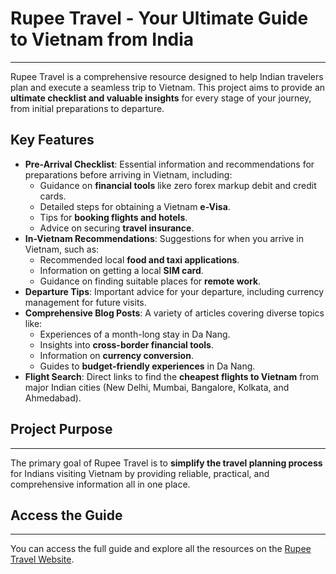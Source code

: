 # Rupee Travel - Your Ultimate Guide to Vietnam from India

---

Rupee Travel is a comprehensive resource designed to help Indian travelers plan and execute a seamless trip to Vietnam. This project aims to provide an **ultimate checklist and valuable insights** for every stage of your journey, from initial preparations to departure.

## Key Features

* **Pre-Arrival Checklist**: Essential information and recommendations for preparations before arriving in Vietnam, including:
    * Guidance on **financial tools** like zero forex markup debit and credit cards.
    * Detailed steps for obtaining a Vietnam **e-Visa**.
    * Tips for **booking flights and hotels**.
    * Advice on securing **travel insurance**.
* **In-Vietnam Recommendations**: Suggestions for when you arrive in Vietnam, such as:
    * Recommended local **food and taxi applications**.
    * Information on getting a local **SIM card**.
    * Guidance on finding suitable places for **remote work**.
* **Departure Tips**: Important advice for your departure, including currency management for future visits.
* **Comprehensive Blog Posts**: A variety of articles covering diverse topics like:
    * Experiences of a month-long stay in Da Nang.
    * Insights into **cross-border financial tools**.
    * Information on **currency conversion**.
    * Guides to **budget-friendly experiences** in Da Nang.
* **Flight Search**: Direct links to find the **cheapest flights to Vietnam** from major Indian cities (New Delhi, Mumbai, Bangalore, Kolkata, and Ahmedabad).

## Project Purpose

---

The primary goal of Rupee Travel is to **simplify the travel planning process** for Indians visiting Vietnam by providing reliable, practical, and comprehensive information all in one place.

## Access the Guide

---

You can access the full guide and explore all the resources on the [Rupee Travel Website](https://www.rupeetravel.com/).